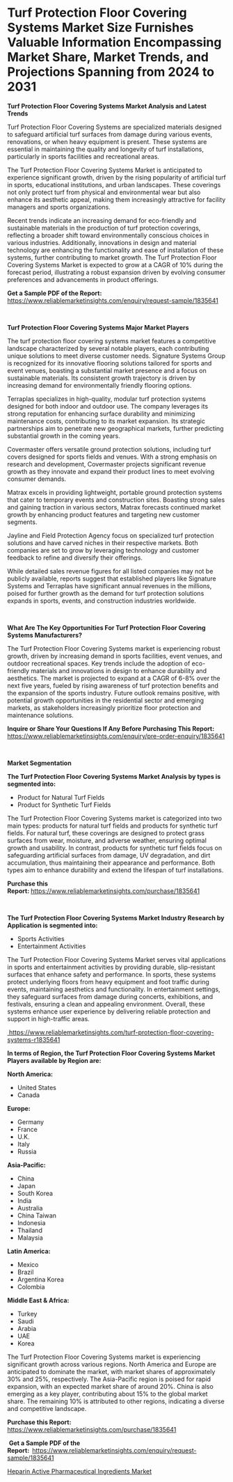 <p><h1>Turf Protection Floor Covering Systems Market Size Furnishes Valuable Information Encompassing Market Share, Market Trends, and Projections Spanning from 2024 to 2031</h1></p><p><strong>Turf Protection Floor Covering Systems Market Analysis and Latest Trends</strong></p>
<p><p>Turf Protection Floor Covering Systems are specialized materials designed to safeguard artificial turf surfaces from damage during various events, renovations, or when heavy equipment is present. These systems are essential in maintaining the quality and longevity of turf installations, particularly in sports facilities and recreational areas. </p><p>The Turf Protection Floor Covering Systems Market is anticipated to experience significant growth, driven by the rising popularity of artificial turf in sports, educational institutions, and urban landscapes. These coverings not only protect turf from physical and environmental wear but also enhance its aesthetic appeal, making them increasingly attractive for facility managers and sports organizations. </p><p>Recent trends indicate an increasing demand for eco-friendly and sustainable materials in the production of turf protection coverings, reflecting a broader shift toward environmentally conscious choices in various industries. Additionally, innovations in design and material technology are enhancing the functionality and ease of installation of these systems, further contributing to market growth. The Turf Protection Floor Covering Systems Market is expected to grow at a CAGR of 10% during the forecast period, illustrating a robust expansion driven by evolving consumer preferences and advancements in product offerings.</p></p>
<p><strong>Get a Sample PDF of the Report:&nbsp;</strong> <a href="https://www.reliablemarketinsights.com/enquiry/request-sample/1835641?utm_campaign=1994&utm_medium=2&utm_source=Github&utm_content=ia&utm_term=31122024&utm_id=turf-protection-floor-covering-systems">https://www.reliablemarketinsights.com/enquiry/request-sample/1835641</a></p>
<p>&nbsp;</p>
<p><strong>Turf Protection Floor Covering Systems Major Market Players</strong></p>
<p><p>The turf protection floor covering systems market features a competitive landscape characterized by several notable players, each contributing unique solutions to meet diverse customer needs. Signature Systems Group is recognized for its innovative flooring solutions tailored for sports and event venues, boasting a substantial market presence and a focus on sustainable materials. Its consistent growth trajectory is driven by increasing demand for environmentally friendly flooring options.</p><p>Terraplas specializes in high-quality, modular turf protection systems designed for both indoor and outdoor use. The company leverages its strong reputation for enhancing surface durability and minimizing maintenance costs, contributing to its market expansion. Its strategic partnerships aim to penetrate new geographical markets, further predicting substantial growth in the coming years.</p><p>Covermaster offers versatile ground protection solutions, including turf covers designed for sports fields and venues. With a strong emphasis on research and development, Covermaster projects significant revenue growth as they innovate and expand their product lines to meet evolving consumer demands.</p><p>Matrax excels in providing lightweight, portable ground protection systems that cater to temporary events and construction sites. Boasting strong sales and gaining traction in various sectors, Matrax forecasts continued market growth by enhancing product features and targeting new customer segments.</p><p>Jayline and Field Protection Agency focus on specialized turf protection solutions and have carved niches in their respective markets. Both companies are set to grow by leveraging technology and customer feedback to refine and diversify their offerings.</p><p>While detailed sales revenue figures for all listed companies may not be publicly available, reports suggest that established players like Signature Systems and Terraplas have significant annual revenues in the millions, poised for further growth as the demand for turf protection solutions expands in sports, events, and construction industries worldwide.</p></p>
<p>&nbsp;</p>
<p><strong>What Are The Key Opportunities For Turf Protection Floor Covering Systems Manufacturers?</strong></p>
<p><p>The Turf Protection Floor Covering Systems market is experiencing robust growth, driven by increasing demand in sports facilities, event venues, and outdoor recreational spaces. Key trends include the adoption of eco-friendly materials and innovations in design to enhance durability and aesthetics. The market is projected to expand at a CAGR of 6-8% over the next five years, fueled by rising awareness of turf protection benefits and the expansion of the sports industry. Future outlook remains positive, with potential growth opportunities in the residential sector and emerging markets, as stakeholders increasingly prioritize floor protection and maintenance solutions.</p></p>
<p><strong>Inquire or Share Your Questions If Any Before Purchasing This Report:</strong> <a href="https://www.reliablemarketinsights.com/enquiry/pre-order-enquiry/1835641?utm_campaign=1994&utm_medium=2&utm_source=Github&utm_content=ia&utm_term=31122024&utm_id=turf-protection-floor-covering-systems">https://www.reliablemarketinsights.com/enquiry/pre-order-enquiry/1835641</a></p>
<p>&nbsp;</p>
<p><strong>Market Segmentation</strong></p>
<p><strong>The Turf Protection Floor Covering Systems Market Analysis by types is segmented into:</strong></p>
<p><ul><li>Product for Natural Turf Fields</li><li>Product for Synthetic Turf Fields</li></ul></p>
<p><p>The Turf Protection Floor Covering Systems market is categorized into two main types: products for natural turf fields and products for synthetic turf fields. For natural turf, these coverings are designed to protect grass surfaces from wear, moisture, and adverse weather, ensuring optimal growth and usability. In contrast, products for synthetic turf fields focus on safeguarding artificial surfaces from damage, UV degradation, and dirt accumulation, thus maintaining their appearance and performance. Both types aim to enhance durability and extend the lifespan of turf installations.</p></p>
<p><strong>Purchase this Report:&nbsp;</strong><a href="https://www.reliablemarketinsights.com/purchase/1835641?utm_campaign=1994&utm_medium=2&utm_source=Github&utm_content=ia&utm_term=31122024&utm_id=turf-protection-floor-covering-systems">https://www.reliablemarketinsights.com/purchase/1835641</a></p>
<p>&nbsp;</p>
<p><strong>The Turf Protection Floor Covering Systems Market Industry Research by Application is segmented into:</strong></p>
<p><ul><li>Sports Activities</li><li>Entertainment Activities</li></ul></p>
<p><p>The Turf Protection Floor Covering Systems Market serves vital applications in sports and entertainment activities by providing durable, slip-resistant surfaces that enhance safety and performance. In sports, these systems protect underlying floors from heavy equipment and foot traffic during events, maintaining aesthetics and functionality. In entertainment settings, they safeguard surfaces from damage during concerts, exhibitions, and festivals, ensuring a clean and appealing environment. Overall, these systems enhance user experience by delivering reliable protection and support in high-traffic areas.</p></p>
<p><a href="https://www.reliablemarketinsights.com/turf-protection-floor-covering-systems-r1835641?utm_campaign=1994&utm_medium=2&utm_source=Github&utm_content=ia&utm_term=31122024&utm_id=turf-protection-floor-covering-systems">&nbsp;https://www.reliablemarketinsights.com/turf-protection-floor-covering-systems-r1835641</a></p>
<p><strong>In terms of Region, the Turf Protection Floor Covering Systems Market Players available by Region are:</strong></p>
<p>
    <p> <strong> North America: </strong>
        <ul>
            <li>United States</li>
            <li>Canada</li>
        </ul>
        </p> 
    <p> <strong> Europe: </strong>
        <ul>
            <li>Germany</li>
            <li>France</li>
            <li>U.K.</li>
            <li>Italy</li>
            <li>Russia</li>
        </ul>
        </p> 
    <p> <strong> Asia-Pacific: </strong>
        <ul>
            <li>China</li>
            <li>Japan</li>
            <li>South Korea</li>
            <li>India</li>
            <li>Australia</li>
            <li>China Taiwan</li>
            <li>Indonesia</li>
            <li>Thailand</li>
            <li>Malaysia</li>
        </ul>
        </p> 
    <p> <strong> Latin America: </strong>
        <ul>
            <li>Mexico</li>
            <li>Brazil</li>
            <li>Argentina Korea</li>
            <li>Colombia</li>
        </ul>
        </p> 
    <p> <strong> Middle East & Africa: </strong>
        <ul>
            <li>Turkey</li>
            <li>Saudi</li>
            <li>Arabia</li>
            <li>UAE</li>
            <li>Korea</li>
        </ul>
    </p>
    </p>
<p><p>The Turf Protection Floor Covering Systems market is experiencing significant growth across various regions. North America and Europe are anticipated to dominate the market, with market shares of approximately 30% and 25%, respectively. The Asia-Pacific region is poised for rapid expansion, with an expected market share of around 20%. China is also emerging as a key player, contributing about 15% to the global market share. The remaining 10% is attributed to other regions, indicating a diverse and competitive landscape.</p></p>
<p><strong>Purchase this Report: </strong><a href="https://www.reliablemarketinsights.com/purchase/1835641?utm_campaign=1994&utm_medium=2&utm_source=Github&utm_content=ia&utm_term=31122024&utm_id=turf-protection-floor-covering-systems">https://www.reliablemarketinsights.com/purchase/1835641</a></p>
<p>&nbsp;<strong>Get a Sample PDF of the Report:&nbsp;&nbsp;</strong><a href="https://www.reliablemarketinsights.com/enquiry/request-sample/1835641?utm_campaign=1994&utm_medium=2&utm_source=Github&utm_content=ia&utm_term=31122024&utm_id=turf-protection-floor-covering-systems">https://www.reliablemarketinsights.com/enquiry/request-sample/1835641</a></p>
<p><strong></strong></p>
<p><p><a href="https://github.com/rahu1506/Market-Research-Report-List-6/blob/main/heparin-active-pharmaceutical-ingredients-market.md?utm_campaign=1994&utm_medium=2&utm_source=Github&utm_content=ia&utm_term=31122024&utm_id=turf-protection-floor-covering-systems">Heparin Active Pharmaceutical Ingredients Market</a></p></p>